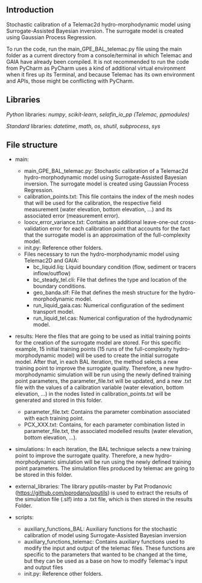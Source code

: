 ## Introduction
Stochastic calibration of a Telemac2d hydro-morphodynamic model using  Surrogate-Assisted Bayesian inversion. The surrogate model is created using Gaussian Process Regression. 

To run the code, run the main_GPE_BAL_telemac.py file using the main folder as a current directory from a console/terminal in which Telemac and GAIA have already been compiled. It is not recommended to run the code from PyCharm as PyCharm uses a kind of additional virtual environment when it fires up its Terminal, and because Telemac has its own environment and APIs, those might be conflicting with PyCharm. 

## Libraries

*Python* libraries:  *numpy*, *scikit-learn*, *selafin_io_pp (Telemac, ppmodules)*

*Standard* libraries: *datetime*, *math*, *os*, *shutil*, *subprocess*, *sys*

## File structure

- main: 
  - main_GPE_BAL_telemac.py: Stochastic calibration of a Telemac2d hydro-morphodynamic model using  Surrogate-Assisted Bayesian inversion. The surrogate model is created using Gaussian Process Regression.
  - calibration_points.txt: This file contains the index of the mesh nodes that will be used for the calibration, the respective field measurement (water elevation, bottom elevation, ...) and its associated error (measurement error). 
  - loocv_error_variance.txt: Contains an additional leave-one-out cross-validation error for each calibration point that accounts for the fact that the surrogate model is an approximation of the full-complexity model.
  - init.py: Reference other folders.
  -  Files necessary to run the hydro-morphodynamic model using Telemac2D and GAIA: 
	   - bc_liquid.liq: Liquid boundary condition (flow, sediment or tracers inflow/outflow)
	   - bc_steady_tel.cli: File that defines the type and location of the boundary conditions.
	   - geo_banda.slf: File that defines the mesh structure for the hydro-morphodynamic model. 
	   - run_liquid_gaia.cas: Numerical configuration of the sediment transport model.
	   - run_liquid_tel.cas: Numerical configuration of the hydrodynamic model. 

- results: Here the files that are going to be used as initial training points for the creation of the surrogate model are stored. For this specific example, 15 initial training points (15 runs of the full-complexity hydro-morphodynamic model) will be used to create the initial surrogate model. After that, in each  BAL iteration, the method selects a new training point to improve the surrogate quality. Therefore, a new hydro-morphodynamic simulation will be run using the newly defined training point parameters, the parameter_file.txt will be updated, and a new .txt file with the values of a calibration variable (water elevation, bottom elevation, ...) in the nodes listed in calibration_points.txt will be generated and stored in this folder.  
   - parameter_file.txt: Contains the parameter combination associated with each training point.
   - PCX_XXX.txt: Contains, for each parameter combination listed in parameter_file.txt, the associated modelled results (water elevation, bottom elevation, ...). 

- simulations: In each iteration, the BAL technique selects a new training point to improve the surrogate quality. Therefore, a new hydro-morphodynamic simulation will be run using the newly defined training point parameters. The simulation files produced by telemac are going to be stored in this folder. 

- external_libraries: The library pputils-master by Pat Prodanovic (https://github.com/pprodano/pputils) is used to extract the results of the simulation file (.slf) into a .txt file, which is then stored in the results Folder.

- scripts:
  - auxiliary_functions_BAL: Auxiliary functions for the stochastic calibration of model using Surrogate-Assisted Bayesian inversion
  - auxiliary_functions_telemac: Contains auxiliary functions used to modify the input and output of the telemac files. These functions are specific to the parameters that wanted to be changed at the time, but they can be used as a base on how to modify Telemac's input and output files
  - init.py: Reference other folders.
